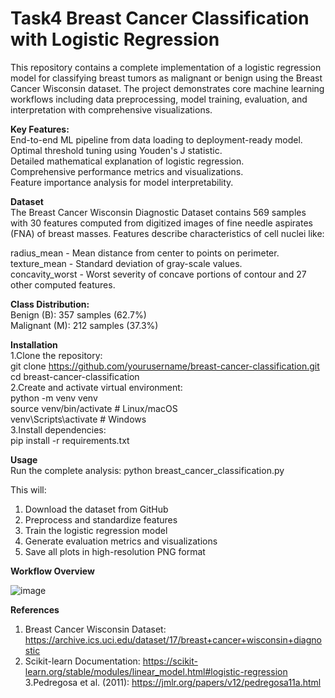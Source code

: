 # Task4 Breast Cancer Classification with Logistic Regression
                                                                                                                                                                         
This repository contains a complete implementation of a logistic regression model for classifying breast tumors as malignant or benign using the Breast Cancer Wisconsin dataset. The project demonstrates core machine learning workflows including data preprocessing, model training, evaluation, and interpretation with comprehensive visualizations.                                                                                                                                            

**Key Features:**                                                                                                                                                        
End-to-end ML pipeline from data loading to deployment-ready model.                                                                                                      
Optimal threshold tuning using Youden's J statistic.                                                                                                                     
Detailed mathematical explanation of logistic regression.                                                                                                                
Comprehensive performance metrics and visualizations.                                                                                                                    
Feature importance analysis for model interpretability.                                                                                                                 

**Dataset**                                                                                                                                                          
The Breast Cancer Wisconsin Diagnostic Dataset contains 569 samples with 30 features computed from digitized images of fine needle aspirates (FNA) of breast masses. Features describe characteristics of cell nuclei like:                                                                                                       

radius_mean - Mean distance from center to points on perimeter.                                                                                                       
texture_mean - Standard deviation of gray-scale values.                                                                                                               
concavity_worst - Worst severity of concave portions of contour and 27 other computed features.                                                                      

**Class Distribution:**                                                                                                                                              
Benign (B): 357 samples (62.7%)                                                                                                                                      
Malignant (M): 212 samples (37.3%)                                                                                                                                   

**Installation**                                                                                                                                                     
1.Clone the repository:                                                                                                                                              
git clone https://github.com/yourusername/breast-cancer-classification.git                                                                                               
cd breast-cancer-classification                                                                                                                                       
2.Create and activate virtual environment: 												                                                                                                                                                                                                          
python -m venv venv                                                                                                                                                  
source venv/bin/activate  # Linux/macOS                                                                                                                              
venv\Scripts\activate     # Windows                                                                                                                                     
3.Install dependencies:                                                                                                                                                        
pip install -r requirements.txt                                                                                                                                      

**Usage**                                                                                                                                                            
Run the complete analysis: python breast_cancer_classification.py                                                                                                    

This will:                                                                                                                                                           
1. Download the dataset from GitHub                                                                                                                                      
2. Preprocess and standardize features                                                                                                                                   
3. Train the logistic regression model                                                                                                                                  
4. Generate evaluation metrics and visualizations                                                                                                                       
5. Save all plots in high-resolution PNG format                                                                                                                          

**Workflow Overview**                                                                                                                                                

![image](https://github.com/user-attachments/assets/24444882-5726-4b03-b66e-8e1bc03b363f)                                                                            

**References**                                                                                                                                                       
1. Breast Cancer Wisconsin Dataset: https://archive.ics.uci.edu/dataset/17/breast+cancer+wisconsin+diagnostic                                                                                          
2. Scikit-learn Documentation: https://scikit-learn.org/stable/modules/linear_model.html#logistic-regression                                                         
3.Pedregosa et al. (2011): https://jmlr.org/papers/v12/pedregosa11a.html                                                                                              
